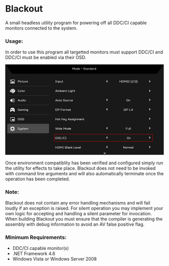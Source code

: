 # Blackout
A small headless utility program for powering off all DDC/CI capable monitors connected to the system.

### Usage:
In order to use this program all targetted monitors must support DDC/CI and DDC/CI must be enabled via their OSD.

<p align="center">
<img width="607" src="https://github.com/BlindEyeSoftworks/Blackout/blob/main/assets/osd.jpg" alt="Acer OSD">
</p>

Once environment compatiblity has been verified and configured simply run the utility for effects to take place. Blackout does not need to be
invoked with command line arguments and will also automatically terminate once the operation has been completed.

### Note:
Blackout does not contain any error handling mechanisms and will fail loudly if an exception is raised. For silent operation
you may implement your own logic for accepting and handling a silent parameter for invocation. When building Blackout you
must ensure that the compiler is generating the assembly with debug information to avoid an AV false positive flag.

### Minimum Requirements:
- DDC/CI capable monitor(s)
- .NET Framework 4.6
- Windows Vista or Windows Server 2008
